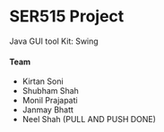 # SER515 Project

Java GUI tool Kit: Swing    

#### Team
- Kirtan Soni
- Shubham Shah
- Monil Prajapati
- Janmay Bhatt
- Neel Shah (PULL AND PUSH DONE)
